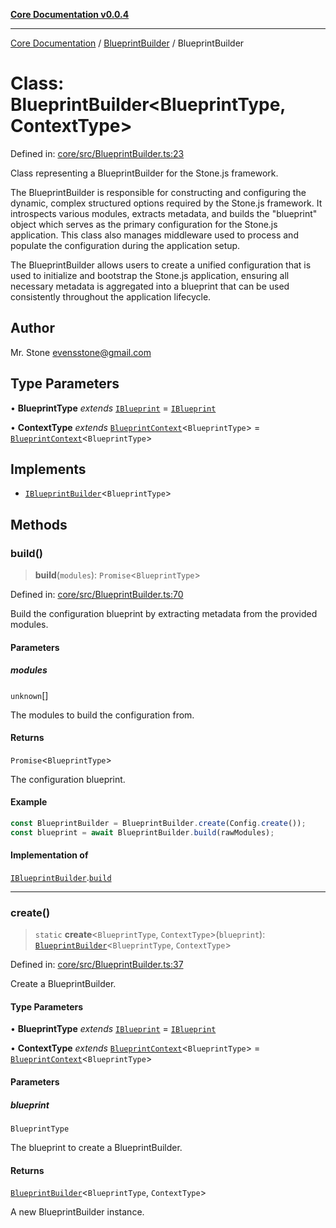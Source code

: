 [**Core Documentation v0.0.4**](../../README.md)

***

[Core Documentation](../../modules.md) / [BlueprintBuilder](../README.md) / BlueprintBuilder

# Class: BlueprintBuilder\<BlueprintType, ContextType\>

Defined in: [core/src/BlueprintBuilder.ts:23](https://github.com/stonemjs/core/blob/d2167ff53d508d3a75c05f0cf962180518d3e061/src/BlueprintBuilder.ts#L23)

Class representing a BlueprintBuilder for the Stone.js framework.

The BlueprintBuilder is responsible for constructing and configuring the dynamic, complex structured options required by the Stone.js framework.
It introspects various modules, extracts metadata, and builds the "blueprint" object which serves as the primary configuration for the Stone.js application.
This class also manages middleware used to process and populate the configuration during the application setup.

The BlueprintBuilder allows users to create a unified configuration that is used to initialize and bootstrap the Stone.js application,
ensuring all necessary metadata is aggregated into a blueprint that can be used consistently throughout the application lifecycle.

## Author

Mr. Stone <evensstone@gmail.com>

## Type Parameters

• **BlueprintType** *extends* [`IBlueprint`](../../declarations/type-aliases/IBlueprint.md) = [`IBlueprint`](../../declarations/type-aliases/IBlueprint.md)

• **ContextType** *extends* [`BlueprintContext`](../../declarations/interfaces/BlueprintContext.md)\<`BlueprintType`\> = [`BlueprintContext`](../../declarations/interfaces/BlueprintContext.md)\<`BlueprintType`\>

## Implements

- [`IBlueprintBuilder`](../../declarations/interfaces/IBlueprintBuilder.md)\<`BlueprintType`\>

## Methods

### build()

> **build**(`modules`): `Promise`\<`BlueprintType`\>

Defined in: [core/src/BlueprintBuilder.ts:70](https://github.com/stonemjs/core/blob/d2167ff53d508d3a75c05f0cf962180518d3e061/src/BlueprintBuilder.ts#L70)

Build the configuration blueprint by extracting metadata from the provided modules.

#### Parameters

##### modules

`unknown`[]

The modules to build the configuration from.

#### Returns

`Promise`\<`BlueprintType`\>

The configuration blueprint.

#### Example

```typescript
const BlueprintBuilder = BlueprintBuilder.create(Config.create());
const blueprint = await BlueprintBuilder.build(rawModules);
```

#### Implementation of

[`IBlueprintBuilder`](../../declarations/interfaces/IBlueprintBuilder.md).[`build`](../../declarations/interfaces/IBlueprintBuilder.md#build)

***

### create()

> `static` **create**\<`BlueprintType`, `ContextType`\>(`blueprint`): [`BlueprintBuilder`](BlueprintBuilder.md)\<`BlueprintType`, `ContextType`\>

Defined in: [core/src/BlueprintBuilder.ts:37](https://github.com/stonemjs/core/blob/d2167ff53d508d3a75c05f0cf962180518d3e061/src/BlueprintBuilder.ts#L37)

Create a BlueprintBuilder.

#### Type Parameters

• **BlueprintType** *extends* [`IBlueprint`](../../declarations/type-aliases/IBlueprint.md) = [`IBlueprint`](../../declarations/type-aliases/IBlueprint.md)

• **ContextType** *extends* [`BlueprintContext`](../../declarations/interfaces/BlueprintContext.md)\<`BlueprintType`\> = [`BlueprintContext`](../../declarations/interfaces/BlueprintContext.md)\<`BlueprintType`\>

#### Parameters

##### blueprint

`BlueprintType`

The blueprint to create a BlueprintBuilder.

#### Returns

[`BlueprintBuilder`](BlueprintBuilder.md)\<`BlueprintType`, `ContextType`\>

A new BlueprintBuilder instance.
